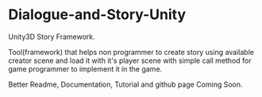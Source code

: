 # Dialogue-and-Story-Unity

Unity3D Story Framework.

Tool(framework) that helps non programmer to create story using available creator scene and load it with it's player scene with simple call method for game programmer to implement it in the game.

Better Readme, Documentation, Tutorial and github page Coming Soon.
